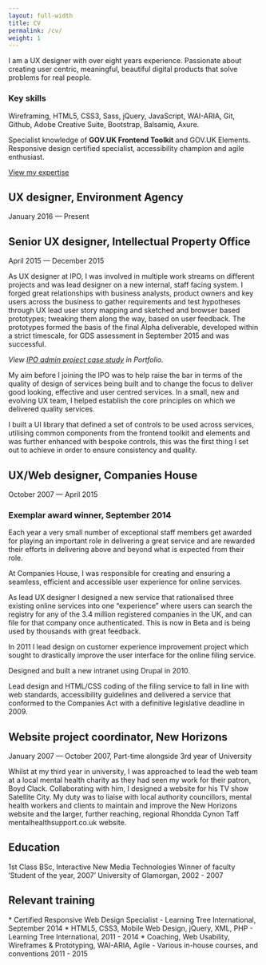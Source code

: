 ```yaml
---
layout: full-width
title: CV
permalink: /cv/
weight: 1
---
```


<p class="leading-text">I am a UX designer with over eight years experience. Passionate about creating user centric, meaningful, beautiful digital products that solve problems for real people.</p>

<aside class="right">
  <h3>Key skills</h3>
  <p>Wireframing, HTML5, CSS3, Sass, jQuery, JavaScript, WAI-ARIA, Git, Github, Adobe Creative Suite, Bootstrap, Balsamiq, Axure.</p>
  <p>Specialist knowledge of <strong>GOV.UK Frontend Toolkit</strong> and GOV.UK Elements. Responsive design certified specialist, accessibility champion and agile enthusiast.</p>
  <a href="/expertise/">View my expertise</a>
</aside>

  <h2 class="secondary-heading">UX designer, Environment Agency</h2>
  <p class="sub-secondary-heading">January 2016 &mdash; Present</p>



  <h2 class="secondary-heading">Senior UX designer, Intellectual Property Office</h2>
  <p class="sub-secondary-heading">April 2015 &mdash; December 2015</p>

  As UX designer at IPO, I was involved in multiple work streams on different projects and was lead designer on a new internal, staff facing system. I forged great relationships with business analysts, product owners and key users across the business to gather requirements and test hypotheses through UX lead user story mapping and sketched and browser based prototypes; tweaking them along the way, based on user feedback. The prototypes formed the basis of the final Alpha deliverable, developed within a strict timescale, for GDS assessment in September 2015 and was successful.

  <em>View <a href="/portfolio/Intellectual-property-office-admin">IPO admin project case study</a> in Portfolio.</em>

  My aim before I joining the IPO was to help raise the bar in terms of the quality of design of services being built and to change the focus to deliver good looking, effective and user centred services. In a small, new and evolving UX team, I helped establish the core principles on which we delivered quality services.

  I built a UI library that defined a set of controls to be used across services, utilising common components from the frontend toolkit and elements and was further enhanced with bespoke controls, this was the first thing I set out to achieve in order to ensure consistency and quality.

  <h2 class="secondary-heading">UX/Web designer, Companies House</h2>
  <p class="sub-secondary-heading">October 2007 &mdash; April 2015</p>

  <aside class="right">
    <h3>Exemplar award winner, September 2014</h3>
    Each year a very small number of exceptional staff members get awarded for playing an important role in delivering a great service and are rewarded their efforts in delivering above and beyond what is expected from their role.
  </aside>

  At Companies House, I was responsible for creating and ensuring a seamless, efficient and accessible user experience for online services.

  As lead UX designer I designed a new service that rationalised three existing online services into one “experience” where users can search the registry for any of the 3.4 million registered companies in the UK, and can file for that company once authenticated. This is now in Beta and is being used by thousands with great feedback.

  <!-- <em>View <a href="/portfolio/companies-house-search">Companies House Search case study</a> in Portfolio.</em> -->

  In 2011 I lead design on customer experience improvement project which sought to drastically improve the user interface for the online filing service.

  Designed and built a new intranet using Drupal in 2010.

  Lead design and HTML/CSS coding of the filing service to fall in line with web standards, accessibility guidelines and delivered a service that conformed to the Companies Act with a definitive legislative deadline in 2009.

  <h2 class="secondary-heading">Website project coordinator, New Horizons</h2>
  <p class="sub-secondary-heading">January 2007 &mdash; October 2007, Part-time alongside 3rd year of University</p>

  Whilst at my third year in university, I was approached to lead the web team at a local mental health charity as they had seen my work for their patron, Boyd Clack. Collaborating with him, I designed a website for his TV show Satellite City. My duty was to liaise with local authority councillors, mental health workers and clients to maintain and improve the New Horizons website and the larger, further reaching, regional Rhondda Cynon Taff mentalhealthsupport.co.uk website.

  <h2 class="heading-medium">Education</h2>
  1st Class BSc, Interactive New Media Technologies
  Winner of faculty ‘Student of the year, 2007’
  University of Glamorgan, 2002 - 2007

  <h2 class="heading-medium">Relevant training</h2>
  * Certified Responsive Web Design Specialist - Learning Tree International, September 2014
  * HTML5, CSS3, Mobile Web Design, jQuery, XML, PHP - Learning Tree International, 2011 - 2014
  * Coaching, Web Usability, Wireframes & Prototyping, WAI-ARIA, Agile - Various in-house courses, and conventions  2011 - 2015
